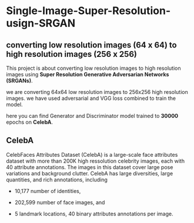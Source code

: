 # Single-Image-Super-Resolution-usign-SRGAN
## converting low resolution images (64 x 64) to high resolution images (256 x 256) ##
This project is about converting low resolution images to high resolution images using **Super Resolution Generative Adversarian Networks (SRGANs)**.

we are converting 64x64 low resolution images to 256x256 high resolution images.
we have used adversarial and VGG loss combined to train the model.

here you can find Generator and Discriminator model trained to **30000** epochs on **CelebA**.

## CelebA ##
CelebFaces Attributes Dataset (CelebA) is a large-scale face attributes dataset with more than 200K high ressolution celebrity images, each with 40 attribute annotations. The images in this dataset cover large pose variations and background clutter. CelebA has large diversities, large quantities, and rich annotations, including

* 10,177 number of identities,

* 202,599 number of face images, and

* 5 landmark locations, 40 binary attributes annotations per image.
